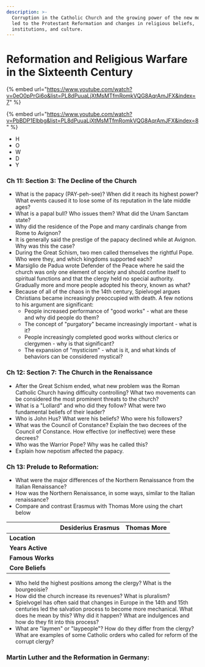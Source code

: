 ```yaml
---
description: >-
  Corruption in the Catholic Church and the growing power of the new monarchs
  led to the Protestant Reformation and changes in religious beliefs,
  institutions, and culture.
---
```


# Reformation and Religious Warfare in the Sixteenth Century

{% embed url="https://www.youtube.com/watch?v=0eO0pPrGi6o&list=PL8dPuuaLjXtMsMTfmRomkVQG8AqrAmJFX&index=7" %}

{% embed url="https://www.youtube.com/watch?v=PbBDP1Elbbg&list=PL8dPuuaLjXtMsMTfmRomkVQG8AqrAmJFX&index=8" %}

* H
* O
* W
* D
* Y

### **Ch 11:  Section 3: The Decline of the Church**

* What is the papacy \(PAY-peh-see\)?  When did it reach its highest power?  What events caused it to lose some of its reputation in the late middle ages?
* What is a papal bull?  Who issues them?  What did the Unam Sanctam state?
* Why did the residence of the Pope and many cardinals change from Rome to Avignon?
* It is generally said the prestige of the papacy declined while at Avignon.  Why was this the case?
* During the Great Schism, two men called themselves the rightful Pope.  Who were they, and which kingdoms supported each?
* Marsiglio de Padua wrote Defender of the Peace where he said the church was only one element of society and should confine itself to spiritual functions and that the clergy held no special authority.  Gradually more and more people adopted his theory, known as what?
* Because of all of the chaos in the 14th century, Spielvogel argues Christians became increasingly preoccupied with death.  A few notions to his argument are significant:
  * People increased performance of "good works" - what are these and why did people do them?
  * The concept of "purgatory" became increasingly important - what is it?
  * People increasingly completed good works without clerics or clergymen - why is that significant?
  * The expansion of "mysticism" - what is it, and what kinds of behaviors can be considered mystical?

### **Ch 12: Section 7: The Church in the Renaissance**

* After the Great Schism ended, what new problem was the Roman Catholic Church having difficulty controlling?  What two movements can be considered the most prominent threats to the church?
* What is a "Lollard" and who did they follow?  What were two fundamental beliefs of their leader?
* Who is John Hus?  What were his beliefs?  Who were his followers?
* What was the Council of Constance?  Explain the two decrees of the Council of Constance.  How effective \(or ineffective\) were these decrees?
* Who was the Warrior Pope?  Why was he called this?
* Explain how nepotism affected the papacy.

### Ch 13: Prelude to Reformation:

* What were the major differences of the Northern Renaissance from the Italian Renaissance?
* How was the Northern Renaissance, in some ways, similar to the Italian renaissance?
* Compare and contrast Erasmus with Thomas More using the chart below

|  | **Desiderius Erasmus** | **Thomas More** |
| :--- | :--- | :--- |
| **Location** |  |  |
| **Years Active** |  |  |
| **Famous Works** |  |  |
| **Core Beliefs** |  |  |

* Who held the highest positions among the clergy?  What is the bourgeoisie?
* How did the church increase its revenues?   What is pluralism?
* Spielvogel has often said that changes in Europe in the 14th and 15th centuries led the salvation process to become more mechanical.  What does he mean by this?   Why did it happen?  What are indulgences and how do they fit into this process?
* What are "laymen" or "laypeople"?  How do they differ from the clergy?  What are examples of some Catholic orders who called for reform of the corrupt clergy?

### Martin Luther and the Reformation in Germany:



  


###  


